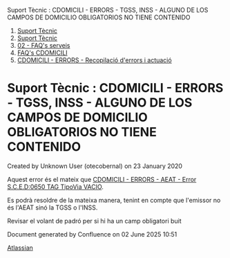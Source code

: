 Suport Tècnic : CDOMICILI - ERRORS - TGSS, INSS - ALGUNO DE LOS CAMPOS DE DOMICILIO OBLIGATORIOS NO TIENE CONTENIDO  

1.  [Suport Tècnic](index.html)
2.  [Suport Tècnic](13893782.html)
3.  [02 - FAQ's serveis](26313393.html)
4.  [FAQ's CDOMICILI](28705548.html)
5.  [CDOMICILI - ERRORS - Recopilació d'errors i actuació](36340023.html)

Suport Tècnic : CDOMICILI - ERRORS - TGSS, INSS - ALGUNO DE LOS CAMPOS DE DOMICILIO OBLIGATORIOS NO TIENE CONTENIDO
===================================================================================================================

Created by Unknown User (otecobernal) on 23 January 2020

Aquest error és el mateix que [CDOMICILI - ERRORS - AEAT - Error S.C.E.D:0650 TAG TipoVia VACIO](https://intranet.aoc.cat/display/SII/CDOMICILI+-+ERRORS+-+AEAT+-+Error+S.C.E.D%3A0650+TAG+TipoVia+VACIO).

Es podrà resoldre de la mateixa manera, tenint en compte que l'emissor no és l'AEAT sinó la TGSS o l'INSS.

  

Revisar el volant de padró per si hi ha un camp obligatori buit

Document generated by Confluence on 02 June 2025 10:51

[Atlassian](http://www.atlassian.com/)